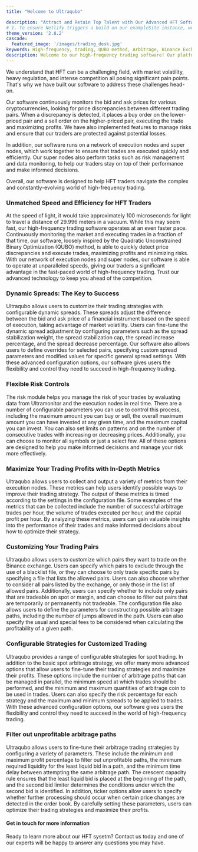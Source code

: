 ```yaml
---
title: "Welcome to Ultraqubo"

description: "Attract and Retain Top Talent with Our Advanced HFT Software."
# 1. To ensure Netlify triggers a build on our exampleSite instance, we need to change a file in the exampleSite directory.
theme_version: '2.8.2'
cascade:
  featured_image: '/images/trading_desk.jpg'
keywords: High-frequency, trading, QUBO method, Arbitrage, Binance Exchange, Risk management, High-speed trading, Financial markets, Consecutive trades, Spread parameters, Cryptocurrencies
description: Welcome to our high-frequency trading software! Our platform is designed to help traders capitalize on small price movements and navigate the challenges of HFT. Our software continuously monitors the market, executes trades quickly and maximizes profits while managing risks. Our network of execution nodes and super nodes ensure quick and efficient trades. Stay ahead of the competition with our advanced technology. #HFT #Trading #Software
---
```

We understand that HFT can be a challenging field, with market volatility, heavy regulation, and intense competition all posing significant pain points. That's why we have built our software to address these challenges head-on.

Our software continuously monitors the bid and ask prices for various cryptocurrencies, looking for price discrepancies between different trading pairs. When a discrepancy is detected, it places a buy order on the lower-priced pair and a sell order on the higher-priced pair, executing the trade and maximizing profits. We have also implemented features to manage risks and ensure that our traders are protected against potential losses.

In addition, our software runs on a network of execution nodes and super nodes, which work together to ensure that trades are executed quickly and efficiently. Our super nodes also perform tasks such as risk management and data monitoring, to help our traders stay on top of their performance and make informed decisions.

Overall, our software is designed to help HFT traders navigate the complex and constantly-evolving world of high-frequency trading.

### Unmatched Speed and Efficiency for HFT Traders
At the speed of light, it would take approximately 100 microseconds for light to travel a distance of 29.996 meters in a vacuum. While this may seem fast, our high-frequency trading software operates at an even faster pace. Continuously monitoring the market and executing trades in a fraction of that time, our software, loosely inspired by the Quadratic Unconstrained Binary Optimization (QUBO) method, is able to quickly detect price discrepancies and execute trades, maximizing profits and minimizing risks. With our network of execution nodes and super nodes, our software is able to operate at unparalleled speeds, giving our traders a significant advantage in the fast-paced world of high-frequency trading. Trust our advanced technology to keep you ahead of the competition.
### Dynamic Spreads: The Key to Success
Ultraqubo allows users to customize their trading strategies with configurable dynamic spreads. These spreads adjust the difference between the bid and ask price of a financial instrument based on the speed of execution, taking advantage of market volatility. Users can fine-tune the dynamic spread adjustment by configuring parameters such as the spread stabilization weight, the spread stabilization cap, the spread increase percentage, and the spread decrease percentage. Our software also allows users to define overrides for selected pairs, specifying custom spread parameters and modified values for specific general spread settings. With these advanced configuration options, our software gives users the flexibility and control they need to succeed in high-frequency trading.
### Flexible Risk Controls
The risk module helps you manage the risk of your trades by evaluating data from Ultramonitor and the execution nodes in real time. There are a number of configurable parameters you can use to control this process, including the maximum amount you can buy or sell, the overall maximum amount you can have invested at any given time, and the maximum capital you can invest. You can also set limits on patterns and on the number of consecutive trades with increasing or decreasing prices. Additionally, you can choose to monitor all symbols or just a select few. All of these options are designed to help you make informed decisions and manage your risk more effectively.
### Maximize Your Trading Profits with In-Depth Metrics
Ultraqubo allows users to collect and output a variety of metrics from their execution nodes. These metrics can help users identify possible ways to improve their trading strategy. The output of these metrics is timed according to the settings in the configuration file. Some examples of the metrics that can be collected include the number of successful arbitrage trades per hour, the volume of trades executed per hour, and the capital profit per hour. By analyzing these metrics, users can gain valuable insights into the performance of their trades and make informed decisions about how to optimize their strategy.
### Customizing Your Trading Pairs
Ultraqubo allows users to customize which pairs they want to trade on the Binance exchange. Users can specify which pairs to exclude through the use of a blacklist file, or they can choose to only trade specific pairs by specifying a file that lists the allowed pairs. Users can also choose whether to consider all pairs listed by the exchange, or only those in the list of allowed pairs. Additionally, users can specify whether to include only pairs that are tradeable on spot or margin, and can choose to filter out pairs that are temporarily or permanently not tradeable. The configuration file also allows users to define the parameters for constructing possible arbitrage paths, including the number of jumps allowed in the path. Users can also specify the usual and special fees to be considered when calculating the profitability of a given path.

### Configurable Strategies for Customized Trading
Ultraqubo provides a range of configurable strategies for spot trading. In addition to the basic spot arbitrage strategy, we offer many more advanced options that allow users to fine-tune their trading strategies and maximize their profits. These options include the number of arbitrage paths that can be managed in parallel, the minimum speed at which trades should be performed, and the minimum and maximum quantities of arbitrage coin to be used in trades. Users can also specify the risk percentage for each strategy and the maximum and minimum spreads to be applied to trades. With these advanced configuration options, our software gives users the flexibility and control they need to succeed in the world of high-frequency trading.

### Filter out unprofitable arbitrage paths
Ultraqubo allows users to fine-tune their arbitrage trading strategies by configuring a variety of parameters. These include the minimum and maximum profit percentage to filter out unprofitable paths, the minimum required liquidity for the least liquid bid in a path, and the minimum time delay between attempting the same arbitrage path. The crescent capacity rule ensures that the least liquid bid is placed at the beginning of the path, and the second bid limiter determines the conditions under which the second bid is identified. In addition, ticker options allow users to specify whether further processing should occur when certain price changes are detected in the order book. By carefully setting these parameters, users can optimize their trading strategies and maximize their profits.


#### Get in touch for more information
Ready to learn more about our HFT sysetm? Contact us today and one of our experts will be happy to answer any questions you may have.